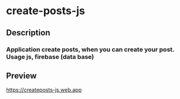 # create-posts-js
## Description
### Application create posts, when you can create your post. Usage js, firebase (data base)

## Preview
https://createposts-js.web.app
